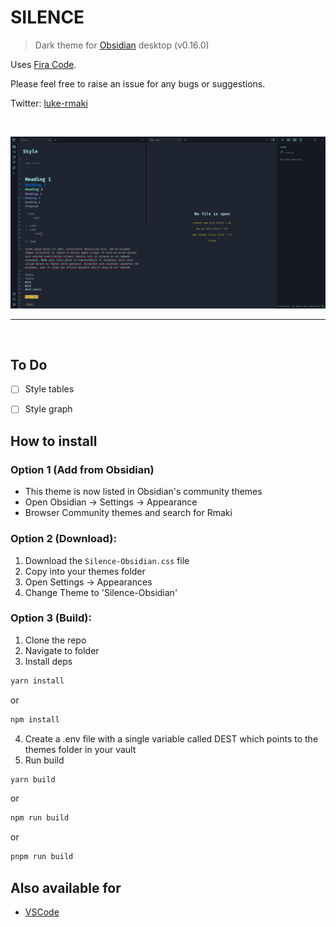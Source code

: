 # SILENCE

> Dark theme for [Obsidian](https://obsidian.md/) desktop (v0.16.0) 


Uses [Fira Code](https://fonts.google.com/specimen/Fira+Code).

Please feel free to raise an issue for any bugs or suggestions.

Twitter: [luke-rmaki](https://twitter.com/luke_rmaki)

<br />


![screenshot of the theme](Screenshot.png)


---
<br />

## To Do
- [ ] Style tables
- [ ] Style graph



## How to install
### Option 1 (Add from Obsidian)
- This theme is now listed in Obsidian's community themes
- Open Obsidian -> Settings -> Appearance 
- Browser Community themes and search for Rmaki


### Option 2 (Download):

1. Download the `Silence-Obsidian.css` file
2. Copy into your themes folder
3. Open Settings -> Appearances
4. Change Theme to 'Silence-Obsidian'

### Option 3 (Build):

1. Clone the repo
2. Navigate to folder
3. Install deps

```bash
yarn install
```

or

```bash
npm install
```

4. Create a .env file with a single variable called DEST which points to the themes folder in your vault
5. Run build

```bash
yarn build
```

or

```bash
npm run build
```
or

```bash
pnpm run build
```

## Also available for
- [VSCode](https://github.com/luke-rmaki/silence-vscode)
